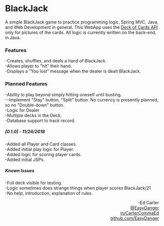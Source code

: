 # BlackJack
A simple BlackJack game to practice programming logic, Spring MVC, Java, and Web Development in general. This WebApp uses the <a href="https://deckofcardsapi.com">Deck of Cards API</a> only for pictures of the cards. All logic is currently written on the back-end, in Java.

### Features
-Creates, shuffles, and deals a hand of BlackJack.<br>
-Allows player to "hit" their hand.<br>
-Displays a "You lost" message when the dealer is dealt BlackJack.<br>

### Planned Features
-Ability to play beyond simply hitting oneself until busting.<br>
--Implement "Stay" button, "Split" button. No currency is presently planned, so no "Double-down" button.<br>
-Logic for Dealer<br>
-Multiple decks in the Deck.<br>
-Database support to track record.

##### [0.1.0] - 11/24/2018
-Added all Player and Card classes.<br>
-Added initial play logic for Player.<br>
-Added logic for scoring player cards.<br>
-Added initial JSPs.
##### Known Issues
-Full deck visible for testing.<br>
-Logic sometimes does strange things when player scores BlackJack/21<br>
-No help, introduction, explanation of rules.<br>


<div align="right">-Ed Carter</div> 
<a href="https://twitter.com/EasyDanger"><div align="right">@EasyDanger</div></a>
<a href="https://linkedin.com/in/CarterCommaEd"><div align="right">in/CarterCommaEd </div></a>
<a href="https://github.com/EasyDanger"><div align="right">github.com/EasyDanger</div></a>
